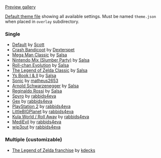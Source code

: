 [Preview gallery](https://bit.ly/RAOPreviews)

[Default theme file](https://github.com/RetroAchievements/RAInterface/blob/master/overlay/theme-coloredgrey.json) showing all available settings. Must be named `theme.json` when placed in `overlay` subdirectory.

### Single

- [Default](https://bit.ly/RAODefault) by [Scott](https://retroachievements.org/User/Scott)
- [Crash Bandicoot](https://bit.ly/RAOCrash) by [Dexterspet](https://retroachievements.org/User/Dexterspet)
- [Mega Man Classic](https://bit.ly/RAOMegamanC) by [Salsa](https://retroachievements.org/User/Salsa)
- [Nintendo Mix (Slumber Party)](https://bit.ly/RAONSlumber) by [Salsa](https://retroachievements.org/User/Salsa)
- [Roll-chan Evolution](https://bit.ly/RAORollchan) by [Salsa](https://retroachievements.org/User/Salsa)
- [The Legend of Zelda Classic](https://bit.ly/RAOZeldaC) by [Salsa](https://retroachievements.org/User/Salsa)
- [Ys Book I & II](https://bit.ly/RAOYs12) by [Salsa](https://retroachievements.org/User/Salsa)
- [Sonic](https://bit.ly/RAOSonicM) by [matheus2653](https://retroachievements.org/User/matheus2653)
- [Arnold Schwarzenegger](https://bit.ly/RAOArnold) by [Salsa](https://retroachievements.org/User/Salsa)
- [Reginaldo Rossi](https://bit.ly/RAORRossi) by [Salsa](https://retroachievements.org/User/Salsa)
- [Spyro](https://bit.ly/SpyroRA) by [rabbids4eva](https://retroachievements.org/user/rabbids4eva)
- [Gex](http://bit.ly/2X54iYo) by [rabbids4eva](https://retroachievements.org/user/rabbids4eva)
- [PlayStation 2](http://bit.ly/2ISxu0X) by [rabbids4eva](https://retroachievements.org/user/rabbids4eva)
- [LittleBIGPlanet](http://bit.ly/2RATOPk) by [rabbids4eva](https://retroachievements.org/user/rabbids4eva)
- [Kula World / Roll Away](https://mega.nz/#!doongahR!l1L1KVT0SJ7csHZq2M6BCp0CRSRligl0U5VnVSlUe70) by [rabbids4eva](https://retroachievements.org/user/rabbids4eva)
- [MediEvil](https://mega.nz/#!w1wDTI5Q!YpTHp2k6MuM-JQd6ynXtML-qjK1dWDRdn9vkKRQd6T0) by [rabbids4eva](https://retroachievements.org/user/rabbids4eva)
- [wip3out](https://mega.nz/#!EhxDhYBR!PjyK-Z5zmPf0NQBAd5xONY3GelCym7whN5dTy7an8lM) by [rabbids4eva](https://retroachievements.org/user/rabbids4eva)

### Multiple (customizable)

- [The Legend of Zelda franchise](https://bit.ly/RAOZeldaM) by [kdecks](https://retroachievements.org/User/kdecks)
